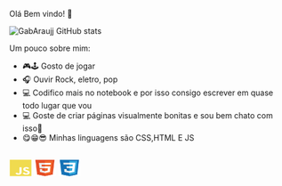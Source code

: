 Olá Bem vindo! 👋

![GabAraujj GitHub stats](https://github-readme-stats.vercel.app/api?username=gabaraujj&theme=gotham&show_icons=true)


Um pouco sobre mim:

<ul>

  <li>🎮🕹 Gosto de jogar</li>
  <li>🎧 Ouvir Rock, eletro, pop</li>
  <li>💻 Codifico mais no notebook e por isso consigo escrever em quase todo lugar que vou</li>
  <li>💻 Goste de criar páginas visualmente bonitas e sou bem chato com isso🎃</li>
  <li>😋😁😎 Minhas linguagens são CSS,HTML E JS</li>
</ul>
<div style="display: inline_block"><br>
 <img align="center" alt="Js" height="30" width="40" src="https://raw.githubusercontent.com/devicons/devicon/master/icons/javascript/javascript-plain.svg ">
  <img align="center" alt="HTML" height="30" width="40" src="https://raw.githubusercontent.com/devicons/devicon/master/icons/html5/html5-original.svg ">
  <img align="center" alt="CSS" height="30" width="40" src="https://raw.githubusercontent.com/devicons/devicon/master/icons/css3/css3-original.svg ">
       </div>     

